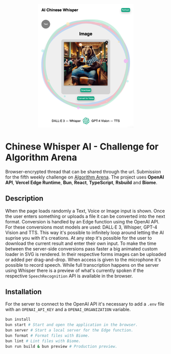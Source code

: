 <p align="center">
  <img src="https://github.com/tobua/chinese-whisper-ai/raw/main/screenshot.png" alt="whisper-ai" width="300">
</p>

# Chinese Whisper AI - Challenge for Algorithm Arena

Browser-encrypted thread that can be shared through the url. Submission for the fifth weekly challenge on [Algorithm Arena](https://github.com/Algorithm-Arena/weekly-challenge-5-copy-pasta). The project uses **OpenAI API**, **Vercel Edge Runtime**, **Bun**, **React**, **TypeScript**, **Rsbuild** and **Biome**.

## Description

When the page loads randomly a Text, Voice or Image input is shown. Once the user enters something or uploads a file it can be converted into the next format. Conversion is handled by an Edge function using the OpenAI API. For these conversions most models are used: DALL·E 3, Whisper, GPT-4 Vision and TTS. This way it's possible to infinitely loop around letting the AI suprise you with it's creations. At any step it's possible for the user to download the current result and enter their own input. To make the time between the server-side conversions pass faster a big animated custom loader in SVG is rendered. In their respective forms images can be uploaded or added per drag-and-drop. When access is given to the microphone it's possible to record speech. While full transcription happens on the server using Whisper there is a preview of what's currently spoken if the respective `SpeechRecognition` API is available in the browser.

## Installation

For the server to connect to the OpenAI API it's necessary to add a `.env` file with an `OPENAI_API_KEY` and a `OPENAI_ORGANIZATION` variable.

```sh
bun install
bun start # Start and open the application in the browser.
bun server # Start a local server for the Edge function.
bun format # Format files with Biome.
bun lint # Lint files with Biome.
bun run build & bun preview # Production preview.
```
